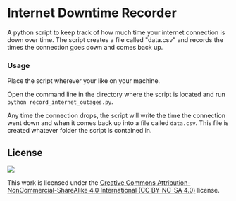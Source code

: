 # Internet Downtime Recorder
A python script to keep track of how much time your internet connection is down over time. The script creates a file called "data.csv" and records the times the connection goes down and comes back up.

### Usage
Place the script wherever your like on your machine. 

Open the command line in the directory where the script is located and run `python record_internet_outages.py`. 

Any time the connection drops, the script will write the time the connection went down and when it comes back up into a file called `data.csv`. This file is created whatever folder the script is contained in.

## License
<img src="https://licensebuttons.net/l/by-nc-sa/3.0/88x31.png" />

This work is licensed under the [Creative Commons Attribution-NonCommercial-ShareAlike 4.0 International (CC BY-NC-SA 4.0)](http://creativecommons.org/licenses/by-nc-sa/4.0/) license.